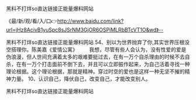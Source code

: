 黑料不打烊so直达链接正能量爆料网站

《最/新/观/看/入/口👉http://www.baidu.com/link?url=jHz8AcivB1yuSpc8sJSrNM3GjOR6OSPiMLRbBTcVT1O&wd》--

黑料不打烊so直达链接正能量爆料网站	54、别以为世界抛弃了你,其实世界压根没空搭理你。陈美嘉《爱情公寓》
　　我想，尽管有些人会认为，没有性爱的爱是伪浪漫，但人世间充满着太多的艰难要挺过去，在有一万个自杀理由的时候不去自杀，在有一万个打击面前不倒下去，并且可以立即振作起来，为自己活着寻找一种理论根据。这个理论根据，那就是精神。穿过时空的爱也是这样一种无坚不摧的精神力量。
	10、认识自己，降伏自己，改变自己，才能改变别人。





黑料不打烊so直达链接正能量爆料网站
